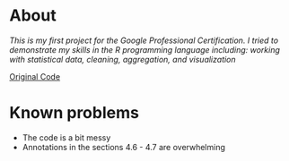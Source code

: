 # About
*This is my first project for the Google Professional Certification. 
I tried to demonstrate my skills in the R programming language including: working with statistical data, cleaning, aggregation, and visualization*

[Original Code](bellabeat.Rmd)

# Known problems
* The code is a bit messy
* Annotations in the sections 4.6 - 4.7 are overwhelming
